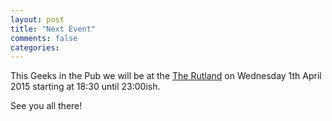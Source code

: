 ```yaml
---
layout: post
title: "Next Event"
comments: false
categories:
---
```

This Geeks in the Pub we will be at the [The Rutland](http://www.rutlandarmspeople.co.uk) on Wednesday 1th April 2015 starting at 18:30 until 23:00ish.

See you all there!
